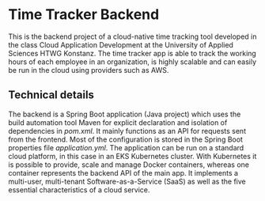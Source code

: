 # Time Tracker Backend

This is the backend project of a cloud-native time tracking tool developed in the class Cloud Application Development at the University of Applied Sciences HTWG Konstanz. The time tracker app is able to track the working hours of each employee in an organization, is highly scalable and can easily be run in the cloud using providers such as AWS.

## Technical details

The backend is a Spring Boot application (Java project) which uses the build automation tool Maven for explicit declaration and isolation of dependencies in *pom.xml*. It mainly functions as an API for requests sent from the frontend. Most of the configuration is stored in the Spring Boot properties file *application.yml*. The application can be run on a standard cloud platform, in this case in an EKS Kubernetes cluster. With Kubernetes it is possible to provide, scale and manage Docker containers, whereas one container represents the backend API of the main app. It implements a multi-user, multi-tenant Software-as-a-Service (SaaS) as well as the five essential characteristics of a cloud service.
